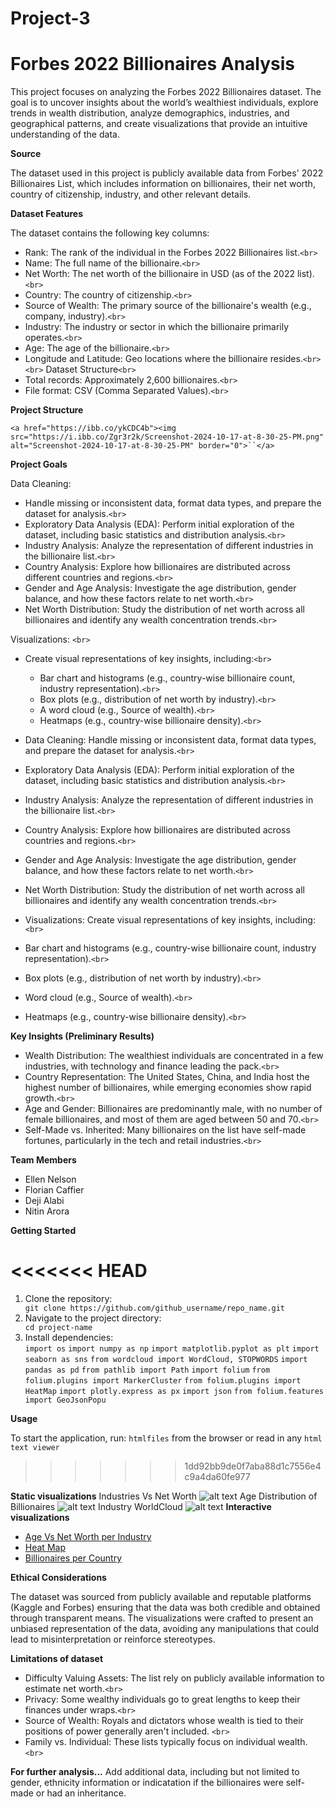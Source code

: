 # Project-3

# Forbes 2022 Billionaires Analysis

This project focuses on analyzing the Forbes 2022 Billionaires dataset. The goal is to uncover insights about the world’s wealthiest individuals, explore trends in wealth distribution, analyze demographics, industries, and geographical patterns, and create visualizations that provide an intuitive understanding of the data.

**Source**

The dataset used in this project is publicly available data from Forbes' 2022 Billionaires List, which includes information on billionaires, their net worth, country of citizenship, industry, and other relevant details.

**Dataset Features**

The dataset contains the following key columns:

- Rank: The rank of the individual in the Forbes 2022 Billionaires list.`<br>`
- Name: The full name of the billionaire.`<br>`
- Net Worth: The net worth of the billionaire in USD (as of the 2022 list).`<br>`
- Country: The country of citizenship.`<br>`
- Source of Wealth: The primary source of the billionaire's wealth (e.g., company, industry).`<br>`
- Industry: The industry or sector in which the billionaire primarily operates.`<br>`
- Age: The age of the billionaire.`<br>`
- Longitude and Latitude: Geo locations where the billionaire resides.`<br>`
  `<br>`
  Dataset Structure`<br>`
- Total records: Approximately 2,600 billionaires.`<br>`
- File format: CSV (Comma Separated Values).`<br>`

**Project Structure**

`<a href="https://ibb.co/ykCDC4b"><img src="https://i.ibb.co/Zgr3r2k/Screenshot-2024-10-17-at-8-30-25-PM.png" alt="Screenshot-2024-10-17-at-8-30-25-PM" border="0">``</a>`

**Project Goals**

Data Cleaning:

- Handle missing or inconsistent data, format data types, and prepare the dataset for analysis.`<br>`
- Exploratory Data Analysis (EDA): Perform initial exploration of the dataset, including basic statistics and distribution analysis.`<br>`
- Industry Analysis: Analyze the representation of different industries in the billionaire list.`<br>`
- Country Analysis: Explore how billionaires are distributed across different countries and regions.`<br>`
- Gender and Age Analysis: Investigate the age distribution, gender balance, and how these factors relate to net worth.`<br>`
- Net Worth Distribution: Study the distribution of net worth across all billionaires and identify any wealth concentration trends.`<br>`

Visualizations: `<br>`

- Create visual representations of key insights, including:`<br>`

  - Bar chart and histograms (e.g., country-wise billionaire count, industry representation).`<br>`
  - Box plots (e.g., distribution of net worth by industry).`<br>`
  - A word cloud (e.g., Source of wealth).`<br>`
  - Heatmaps (e.g., country-wise billionaire density).`<br>`
- Data Cleaning: Handle missing or inconsistent data, format data types, and prepare the dataset for analysis.`<br>`
- Exploratory Data Analysis (EDA): Perform initial exploration of the dataset, including basic statistics and distribution analysis.`<br>`
- Industry Analysis: Analyze the representation of different industries in the billionaire list.`<br>`
- Country Analysis: Explore how billionaires are distributed across countries and regions.`<br>`
- Gender and Age Analysis: Investigate the age distribution, gender balance, and how these factors relate to net worth.`<br>`
- Net Worth Distribution: Study the distribution of net worth across all billionaires and identify any wealth concentration trends.`<br>`
- Visualizations: Create visual representations of key insights, including:`<br>`
- Bar chart and histograms (e.g., country-wise billionaire count, industry representation).`<br>`
- Box plots (e.g., distribution of net worth by industry).`<br>`
- Word cloud (e.g., Source of wealth).`<br>`
- Heatmaps (e.g., country-wise billionaire density).`<br>`

**Key Insights (Preliminary Results)**

- Wealth Distribution: The wealthiest individuals are concentrated in a few industries, with technology and finance leading the pack.`<br>`
- Country Representation: The United States, China, and India host the highest number of billionaires, while emerging economies show rapid growth.`<br>`
- Age and Gender: Billionaires are predominantly male, with no number of female billionaires, and most of them are aged between 50 and 70.`<br>`
- Self-Made vs. Inherited: Many billionaires on the list have self-made fortunes, particularly in the tech and retail industries.`<br>`

**Team Members**

<ul>
  <li>Ellen Nelson</li>
  <li>Florian Caffier</li>
  <li>Deji Alabi</li>
  <li>Nitin Arora</li>
</ul>

**Getting Started**

<<<<<<< HEAD
=======
1. Clone the repository:</li>
`git clone https://github.com/github_username/repo_name.git`
  2. Navigate to the project directory:</li>
`cd project-name`
  3. Install dependencies:</li>
`import os`
`import numpy as np`
`import matplotlib.pyplot as plt`
`import seaborn as sns`
`from wordcloud import WordCloud, STOPWORDS`
`import pandas as pd`
`from pathlib import Path`
`import folium`
`from folium.plugins import MarkerCluster`
`from folium.plugins import HeatMap`
`import plotly.express as px`
`import json`
`from folium.features import GeoJsonPopu`

**Usage**

To start the application, run:
`htmlfiles` from the browser or read in any `html text viewer`

>>>>>>> 1dd92bb9de0f7aba88d1c7556e4c9a4da60fe977

**Static visualizations**
Industries Vs Net Worth
![alt text](https://raw.githubusercontent.com/FloBeep/Project-3-Forbes-Billionaires/refs/heads/main/Images/IndustriesvsNetworth.jpeg?raw=true)
Age Distribution of Billionaires
![alt text](https://raw.githubusercontent.com/FloBeep/Project-3-Forbes-Billionaires/refs/heads/main/Images/agedistribution.jpeg?raw=true)
Industry WorldCloud
![alt text](https://raw.githubusercontent.com/FloBeep/Project-3-Forbes-Billionaires/refs/heads/main/Images/wordcloud.jpeg?raw=true)
**Interactive visualizations**

* <a href="https://flobeep.github.io/Project-3-Forbes-Billionaires/Html_Files/agevsworth_billionaires_map.html" title="Age Vs Net Worth per Industry">Age Vs Net Worth per Industry</a>
* <a href="https://flobeep.github.io/Project-3-Forbes-Billionaires/Html_Files/heatmap_billionaires_map.html" title="Heat Map">Heat Map</a>
* <a href="https://flobeep.github.io/Project-3-Forbes-Billionaires/Html_Files/mapwithtable.html" title="Billionaires per Country">Billionaires per Country</a>

**Ethical Considerations**

The dataset was sourced from publicly available and reputable platforms (Kaggle and Forbes) ensuring that the data was both credible and obtained through transparent means. The visualizations were crafted to present an unbiased representation of the data, avoiding any manipulations that could lead to misinterpretation or reinforce stereotypes.

**Limitations of dataset**

* Difficulty Valuing Assets: The list rely on publicly available information to estimate net worth.`<br>`
* Privacy: Some wealthy individuals go to great lengths to keep their finances under wraps.`<br>`
* Source of Wealth: Royals and dictators whose wealth is tied to their positions of power generally aren't included. `<br>`
* Family vs. Individual: These lists typically focus on individual wealth.`<br>`

**For further analysis...**
Add additional data, including but not limited to gender, ethnicity information or indicatation if the billionaires were self-made or had an inheritance.
